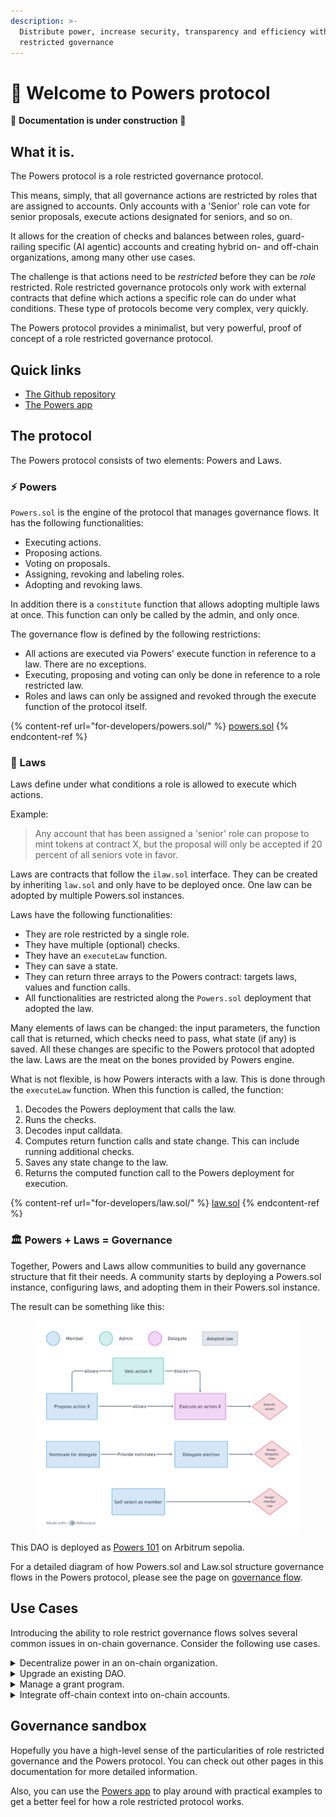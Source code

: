 ```yaml
---
description: >-
  Distribute power, increase security, transparency and efficiency with role
  restricted governance
---
```


# 💪 Welcome to Powers protocol

🚧 **Documentation is under construction** 🚧

## What it is.

The Powers protocol is a role restricted governance protocol.

This means, simply, that all governance actions are restricted by roles that are assigned to accounts. Only accounts with a 'Senior' role can vote for senior proposals, execute actions designated for seniors, and so on.

It allows for the creation of checks and balances between roles, guard-railing specific (AI agentic) accounts and creating hybrid on- and off-chain organizations, among many other use cases.

The challenge is that actions need to be _restricted_ before they can be _role_ restricted. Role restricted governance protocols only work with external contracts that define which actions a specific role can do under what conditions. These type of protocols become very complex, very quickly.

The Powers protocol provides a minimalist, but very powerful, proof of concept of a role restricted governance protocol.

## Quick links

* [The Github repository](https://github.com/7Cedars/powers)
* [The Powers app](https://powers-protocol.vercel.app/#usecases)

## The protocol

The Powers protocol consists of two elements: Powers and Laws.

### ⚡ Powers

`Powers.sol` is the engine of the protocol that manages governance flows. It has the following functionalities:

* Executing actions.
* Proposing actions.
* Voting on proposals.
* Assigning, revoking and labeling roles.
* Adopting and revoking laws.

In addition there is a `constitute` function that allows adopting multiple laws at once. This function can only be called by the admin, and only once.

The governance flow is defined by the following restrictions:

* All actions are executed via Powers' execute function in reference to a law. There are no exceptions.&#x20;
* Executing, proposing and voting can only be done in reference to a role restricted law.
* Roles and laws can only be assigned and revoked through the execute function of the protocol itself.

{% content-ref url="for-developers/powers.sol/" %}
[powers.sol](for-developers/powers.sol/)
{% endcontent-ref %}

### 📜 Laws

Laws define under what conditions a role is allowed to execute which actions.

Example:

> Any account that has been assigned a 'senior' role can propose to mint tokens at contract X, but the proposal will only be accepted if 20 percent of all seniors vote in favor.

Laws are contracts that follow the `ilaw.sol` interface. They can be created by inheriting `law.sol` and only have to be deployed once. One law can be adopted by multiple Powers.sol instances.&#x20;

Laws have the following functionalities:

* They are role restricted by a single role.
* They have multiple (optional) checks.
* They have an `executeLaw` function.
* They can save a state.
* They can return three arrays to the Powers contract: targets laws, values and function calls.
* All functionalities are restricted along the `Powers.sol` deployment that adopted the law.

Many elements of laws can be changed: the input parameters, the function call that is returned, which checks need to pass, what state (if any) is saved. All these changes are specific to the Powers protocol that adopted the law. Laws are the meat on the bones provided by Powers engine.

What is not flexible, is how Powers interacts with a law. This is done through the `executeLaw` function. When this function is called, the function:

1. Decodes the Powers deployment that calls the law.&#x20;
2. Runs the checks.&#x20;
3. Decodes input calldata.
4. Computes return function calls and state change. This can include running additional checks.
5. Saves any state change to the law.
6. Returns the computed function call to the Powers deployment for execution.

{% content-ref url="for-developers/law.sol/" %}
[law.sol](for-developers/law.sol/)
{% endcontent-ref %}

### 🏛️ Powers + Laws = Governance

Together, Powers and Laws allow communities to build any governance structure that fit their needs. A community starts by deploying a Powers.sol instance, configuring laws, and adopting them in their Powers.sol instance.

The result can be something like this:&#x20;

<figure><img src=".gitbook/assets/image (7).png" alt=""><figcaption></figcaption></figure>

This DAO is deployed as [Powers 101](https://powers-protocol.vercel.app/#usecases) on Arbitrum sepolia.

For a detailed diagram of how Powers.sol and Law.sol structure governance flows in the Powers protocol, please see the page on [governance flow](for-developers/governance-flow.md).

## Use Cases&#x20;

Introducing the ability to role restrict governance flows solves several common issues in on-chain governance. Consider the following use cases.&#x20;

<details>

<summary>Decentralize power in an on-chain organization.  </summary>

**Problem:** Many decision-making processes in on-chain organisations are highly centralized. Either token based voting is dominated by a small number of whales, or a multisig controls all crucial decision-making or a foundation has been set up to govern day-to-day actions for a community. It goes against one of the central aims of organizing on-chain - decentralization - and makes governance susceptible to vote capture.&#x20;

**Solution:** The Powers protocol allows for the creation of mechanisms that check and balance powers between roles. For example, we can create a governance chain where an action proposed by one role, can be vetoed by another and only executed by a third. This is a well known, and effective, way of addressing centralization of power in communities. The most famous example is the separation of powers between legislature, judiciary and executive in traditional countries. &#x20;

**Implementation:** Because Powers protocol creates an action ID by hashing calldata, nonce and law address, it can check if the same calldata and nonce have been executed at another law instance. As Law.sol instances conditionally return calldata to Powers.sol, we can make them conditional on the execution of another law.&#x20;

In its most basic implementation, we allow one role to only have the power to propose an action, another to only execute a (previously proposed) action and a third to veto this action. See the [Powers 101](https://powers-protocol.vercel.app/#usecases) example mentioned above. &#x20;

</details>

<details>

<summary>Upgrade an existing DAO.</summary>

**Problem:** How to upgrade an existing DAO? Many of the most popular governance protocols are hard, if not impossible, to adapt. Is it possible to integrate the Powers protocol into existing governance flow of a DAO?&#x20;

**Solution:** Yes. The Powers protocol can be integrated into existing DAOs. Even better, the extent that a community is governed through an existing protocol or Powers can be changed over time by adopting and revoking laws. In other words, the Powers protocol provides a flexible, modular and governed process for upgrading on-chain communities. This ability also allows for a gradual transformation of an existing DAO to one governed by Powers.

**Implementation:** Two things are needed. First, a role has to be designated to the existing DAO. Second, a governance chain needs to be implemented that allows for the adoption and revoking of laws. This chain can be setup as permissive or restrictive as needed, but the existing DAO should probably have the final say if a law will or will not be revoked or adopted.&#x20;

With this setup, it is possible to start out with very few (or no) assets in the new Powers protocol and start setting up a number of tasks governed by Powers. As confidence in the protocol grows, more assets can be sent to the protocol, and new tasks and roles can be added. The transition is complete when all stakeholders and tasks from the previous DAO are represented in the new Powers governance system and all assets have been transferred. The existing DAO can then be removed as role holder.&#x20;

**Example:** See \[TBI] as an example of an on-chain organisation with a governed upgradable governance system and a legacy DAO as role holder. &#x20;

</details>

<details>

<summary>Manage a grant program.   </summary>

**Problem:** A common issue in on-chain organisations is how to decentralize powers without weakening accountability. A classic example of this are grant programs: A DAO decides to allocate assets in support for a particular goal (say support protocol development), but the power to decide who actually gets this money is left with several representatives of the organisation. As it stands, this means transferring the assets to a new, separate, protocol that manages the allocation of assets.&#x20;

This brings a whole set of new challenges around accountability: how to hold DAO representatives to account if the misbehave, how to hold grant recipients to account for meeting targets and, in the most extreme case, how to stop a program and get money back if it is clear that it does not achieve its intended aim? Solving these issues involves a lot of overhead and legal wrangling because, as it stands now, these different tasks are managed by different protocols. Also, many solutions bring in a serious centralization of power. See for instance the Hats protocol. &#x20;

**Solution:** Use a role restricted governance protocol. Combining laws and roles, asset allocation can be managed within a DAO, or with full oversight by a DAO.&#x20;

**Implementation:** As Powers allows to define responsibilities precisely, it is straightforward to define a 'grant' law is only accessible to council members and gives access to, say, 50 ETH. It can then be made conditional on a proposal made by an applicant and a majority vote among council members. If the grant does not have the intended impact, the law can be revoked. Any designated ether will automatically remain in the community.&#x20;

Note that this also means that all decisions made by the grant council will be logged, increasing transparency greatly. It is also possible to implement procedures to challenge grant council decisions, to create representation of grant recipients in the DAO, and more. &#x20;

**Example:** See \[TBI] as an example of a grant program governed by the Powers protocol. &#x20;

</details>

<details>

<summary>Integrate off-chain context into on-chain accounts.  </summary>

**Problem:** Accounts do not have context, but members of a community do. This creates several concrete challenges in on-chain organisations: how to deal with the plurality of legal regimes in which community members live? How to deal with accounts that are not human, such as institutions and AI agents? How do we attest members using off-chain data? We somehow need to bring in off-chain context to realize the promises of on-chain governance.    &#x20;

**Solution:** The above problems point to the use of oracles: these are a type of service used to bring off-chain data into on-chain smart contracts. The crucial challenge of these services is that they are asynchronous: the do not return data in the same block that it was requested. What is needed, in short, is a seamless way to integrate asynchronous services into governance processes.

The Powers protocol supports async services out of the box.  &#x20;

**Implementation:** There are several implementations for different specific problems:

* We can randomize the allocation of roles to accounts. Similar to how citizens are called on for jury duty in the USA. &#x20;
* We can create a law that designates roles to accounts depending on the country of residence of the human that owns the account.
* We can create a law that in which an AI agent assesses if a proposal should pass or not.  &#x20;

**Example:** See \[TBI] as an example of a grant program governed by the Powers protocol. &#x20;

</details>

## Governance sandbox

Hopefully you have a high-level sense of the particularities of role restricted governance and the Powers protocol. You can check out other pages in this documentation for more detailed information.

Also, you can use the [Powers app](https://powers-protocol.vercel.app) to play around with practical examples to get a better feel for how a role restricted protocol works.
